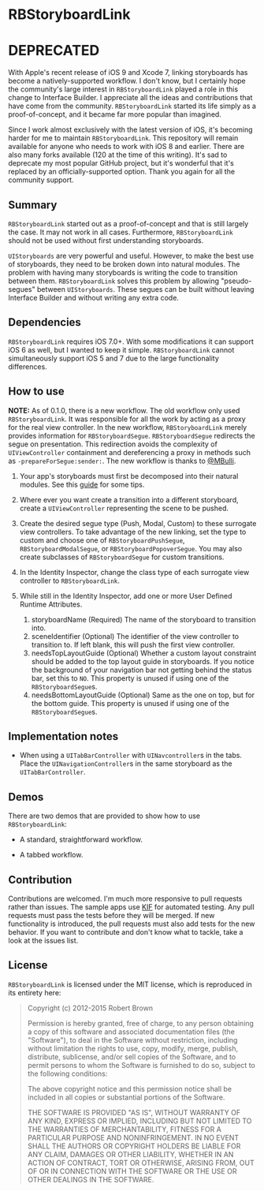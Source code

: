 # RBStoryboardLink

# DEPRECATED

With Apple's recent release of iOS 9 and Xcode 7, linking storyboards has become a natively-supported workflow. I don't know, but I certainly hope the community's large interest in `RBStoryboardLink` played a role in this change to Interface Builder. I appreciate all the ideas and contributions that have come from the community. `RBStoryboardLink` started its life simply as a proof-of-concept, and it became far more popular than imagined. 

Since I work almost exclusively with the latest version of iOS, it's becoming harder for me to maintain `RBStoryboardLink`. This repository will remain available for anyone who needs to work with iOS 8 and earlier. There are also many forks available (120 at the time of this writing). It's sad to deprecate my most popular GitHub project, but it's wonderful that it's replaced by an officially-supported option. Thank you again for all the community support. 

## Summary

`RBStoryboardLink` started out as a proof-of-concept and that is still largely the case. It may not work in all cases. Furthermore, `RBStoryboardLink` should not be used without first understanding storyboards.

`UIStoryboards` are very powerful and useful. However, to make the best use of storyboards, they need to be broken down into natural modules. The problem with having many storyboards is writing the code to transition between them. `RBStoryboardLink` solves this problem by allowing "pseudo-segues" between `UIStoryboards`. These segues can be built without leaving Interface Builder and without writing any extra code.

## Dependencies

`RBStoryboardLink` requires iOS 7.0+. With some modifications it can support iOS 6 as well, but I wanted to keep it simple. `RBStoryboardLink` cannot simultaneously support iOS 5 and 7 due to the large functionality differences.

## How to use

**NOTE:** As of 0.1.0, there is a new workflow. The old workflow only used `RBStoryboardLink`. It was responsible for all the work by acting as a proxy for the real view controller. In the new workflow, `RBStoryboardLink` merely provides information for `RBStoryboardSegue`. `RBStoryboardSegue` redirects the segue on presentation. This redirection avoids the complexity of `UIViewController` containment and dereferencing a proxy in methods such as `-prepareForSegue:sender:`. The new workflow is thanks to [@MBulli][3].

1. Your app's storyboards must first be decomposed into their natural modules. See this [guide][1] for some tips.

2. Where ever you want create a transition into a different storyboard, create a `UIViewController` representing the scene to be pushed.

3. Create the desired segue type (Push, Modal, Custom) to these surrogate view controllers. To take advantage of the new linking, set the type to custom and choose one of `RBStoryboardPushSegue`, `RBStoryboardModalSegue`, or `RBStoryboardPopoverSegue`. You may also create subclasses of `RBStoryboardSegue` for custom transitions.

4. In the Identity Inspector, change the class type of each surrogate view controller to `RBStoryboardLink`.

5. While still in the Identity Inspector, add one or more User Defined Runtime Attributes.

    1. storyboardName (Required) The name of the storyboard to transition into.
    2. sceneIdentifier (Optional) The identifier of the view controller to transition to. If left blank, this will push the first view controller.
    3. needsTopLayoutGuide (Optional) Whether a custom layout constraint should be added to the top layout guide in storyboards. If you notice the background of your navigation bar not getting behind the status bar, set this to `NO`. This property is unused if using one of the `RBStoryboardSegue`s.
    4. needsBottomLayoutGuide (Optional) Same as the one on top, but for the bottom guide. This property is unused if using one of the `RBStoryboardSegue`s.

## Implementation notes

* When using a `UITabBarController` with `UINavcontroller`s in the tabs. Place the `UINavigationController`s in the same storyboard as the `UITabBarController`.

## Demos

There are two demos that are provided to show how to use `RBStoryboardLink`:

* A standard, straightforward workflow.

* A tabbed workflow.

## Contribution

Contributions are welcomed. I'm much more responsive to pull requests rather than issues. The sample apps use [KIF][2] for automated testing. Any pull requests must pass the tests before they will be merged. If new functionality is introduced, the pull requests must also add tests for the new behavior. If you want to contribute and don't know what to tackle, take a look at the issues list.

## License

`RBStoryboardLink` is licensed under the MIT license, which is reproduced in its entirety here:

>Copyright (c) 2012-2015 Robert Brown
>
>Permission is hereby granted, free of charge, to any person obtaining a copy
>of this software and associated documentation files (the "Software"), to deal
>in the Software without restriction, including without limitation the rights
>to use, copy, modify, merge, publish, distribute, sublicense, and/or sell
>copies of the Software, and to permit persons to whom the Software is
>furnished to do so, subject to the following conditions:
>
>The above copyright notice and this permission notice shall be included in
>all copies or substantial portions of the Software.
>
>THE SOFTWARE IS PROVIDED "AS IS", WITHOUT WARRANTY OF ANY KIND, EXPRESS OR
>IMPLIED, INCLUDING BUT NOT LIMITED TO THE WARRANTIES OF MERCHANTABILITY,
>FITNESS FOR A PARTICULAR PURPOSE AND NONINFRINGEMENT. IN NO EVENT SHALL THE
>AUTHORS OR COPYRIGHT HOLDERS BE LIABLE FOR ANY CLAIM, DAMAGES OR OTHER
>LIABILITY, WHETHER IN AN ACTION OF CONTRACT, TORT OR OTHERWISE, ARISING FROM,
>OUT OF OR IN CONNECTION WITH THE SOFTWARE OR THE USE OR OTHER DEALINGS IN
>THE SOFTWARE.

  [1]: http://robsprogramknowledge.blogspot.com/2012/01/uistoryboard-best-practices.html
  [2]: https://github.com/kif-framework/KIF
  [3]: https://github.com/MBulli
